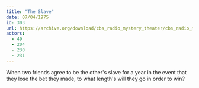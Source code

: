 ```yaml
---
title: "The Slave"
date: 07/04/1975
id: 303
url: https://archive.org/download/cbs_radio_mystery_theater/cbs_radio_mystery_theater-0301-0350.zip/cbs_radio_mystery_theater-0301-0350%2Fcbsrmt_0303_the_slave.mp3
actors:
  - 49
  - 204
  - 230
  - 231
---
```

When two friends agree to be the other's slave for a year in the event that they lose the bet they made, to what length's will they go in order to win?